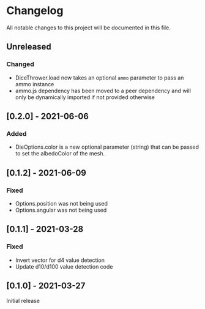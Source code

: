 # Changelog

All notable changes to this project will be documented in this file.

## Unreleased

### Changed

-   DiceThrower.load now takes an optional `ammo` parameter to pass an ammo instance
-   ammo.js dependency has been moved to a peer dependency and will only be dynamically imported if not provided otherwise

## [0.2.0] - 2021-06-06

### Added

-   DieOptions.color is a new optional parameter (string) that can be passed to set the albedoColor of the mesh.

## [0.1.2] - 2021-06-09

### Fixed

-   Options.position was not being used
-   Options.angular was not being used

## [0.1.1] - 2021-03-28

### Fixed

-   Invert vector for d4 value detection
-   Update d10/d100 value detection code

## [0.1.0] - 2021-03-27

Initial release
